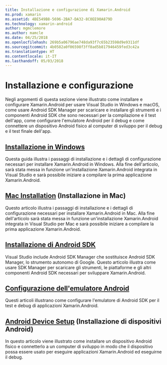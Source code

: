 ```yaml
---
title: Installazione e configurazione di Xamarin.Android
ms.prod: xamarin
ms.assetid: 4BE549B8-5696-2BA7-DA32-8C0EE90A879D
ms.technology: xamarin-android
author: mgmclemore
ms.author: mamcle
ms.date: 04/25/2018
ms.openlocfilehash: 269b5a06796ae748da93f7c65b23598d9e9311df
ms.sourcegitcommit: 4b0582a0f06598f3ff8ad5b817946459fed3c42a
ms.translationtype: HT
ms.contentlocale: it-IT
ms.lasthandoff: 05/03/2018
---
```

# <a name="setup-and-installation"></a>Installazione e configurazione

Negli argomenti di questa sezione viene illustrato come installare e configurare Xamarin.Android per usare Visual Studio in Windows e macOS, come usare Android SDK Manager per scaricare e installare gli strumenti e i componenti Android SDK che sono necessari per la compilazione e il test dell'app, come configurare l'emulatore Android per il debug e come connettere un dispositivo Android fisico al computer di sviluppo per il debug e il test finale dell'app.


## <a name="windows-installationandroidget-startedinstallationwindowsmd"></a>[Installazione in Windows](~/android/get-started/installation/windows.md)

Questa guida illustra i passaggi di installazione e i dettagli di configurazione necessari per installare Xamarin.Android in Windows. Alla fine dell'articolo, sarà stata messa in funzione un'installazione Xamarin.Android integrata in Visual Studio e sarà possibile iniziare a compilare la prima applicazione Xamarin.Android.

## <a name="mac-installationhttpsdocsmicrosoftcomen-usvisualstudiomacinstallation"></a>[Mac Installation](https://docs.microsoft.com/en-us/visualstudio/mac/installation) (Installazione in Mac)

Questo articolo illustra i passaggi di installazione e i dettagli di configurazione necessari per installare Xamarin.Android in Mac. Alla fine dell'articolo sarà stata messa in funzione un'installazione Xamarin.Android integrata in Visual Studio per Mac e sarà possibile iniziare a compilare la prima applicazione Xamarin.Android.

## <a name="android-sdk-setupandroidget-startedinstallationandroid-sdkmd"></a>[Installazione di Android SDK](~/android/get-started/installation/android-sdk.md)

Visual Studio include Android SDK Manager che sostituisce Android SDK Manager, lo strumento autonomo di Google. Questo articolo illustra come usare SDK Manager per scaricare gli strumenti, le piattaforme e gli altri componenti Android SDK necessari per sviluppare Xamarin.Android.

## <a name="android-emulator-setupandroidget-startedinstallationandroid-emulatorindexmd"></a>[Configurazione dell'emulatore Android](~/android/get-started/installation/android-emulator/index.md)

Questi articoli illustrano come configurare l'emulatore di Android SDK per il test e debug di applicazioni Xamarin.Android.

## <a name="android-device-setupandroidget-startedinstallationset-up-device-for-developmentmd"></a>[Android Device Setup](~/android/get-started/installation/set-up-device-for-development.md) (Installazione di dispositivi Android)

In questo articolo viene illustrato come installare un dispositivo Android fisico e connetterlo a un computer di sviluppo in modo che il dispositivo possa essere usato per eseguire applicazioni Xamarin.Android ed eseguirne il debug.
